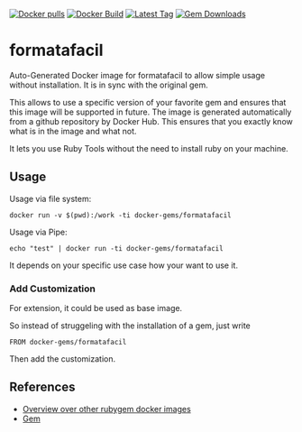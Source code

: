 [![Docker pulls](https://img.shields.io/docker/pulls/rubygem/formatafacil.svg)](https://hub.docker.com/r/rubygem/formatafacil/)
[![Docker Build](https://img.shields.io/docker/automated/rubygem/formatafacil.svg)](https://hub.docker.com/r/rubygem/formatafacil/)
[![Latest Tag](https://img.shields.io/github/tag/docker-rubygem/formatafacil.svg)](https://hub.docker.com/r/rubygem/formatafacil/)
[![Gem Downloads](https://img.shields.io/gem/dt/formatafacil.svg)](https://rubygems.org/gems/formatafacil/)
# formatafacil

Auto-Generated Docker image for formatafacil to allow simple usage without installation.
It is in sync with the original gem.

This allows to use a specific version of your favorite gem and ensures that this image will be supported in future.
The image is generated automatically from a github repository by Docker Hub.
This ensures that you exactly know what is in the image and what not.

It lets you use Ruby Tools without the need to install ruby on your machine.

## Usage

Usage via file system:

`docker run -v $(pwd):/work -ti docker-gems/formatafacil`

Usage via Pipe:

`echo "test" | docker run -ti docker-gems/formatafacil`

It depends on your specific use case how your want to use it.

### Add Customization

For extension, it could be used as base image.

So instead of struggeling with the installation of a gem, just write

`FROM docker-gems/formatafacil`

Then add the customization.

## References

 - [Overview over other rubygem docker images](https://github.com/thinkbot/docker-rubygem)
 - [Gem](https://rubygems.org/gems/formatafacil/)
